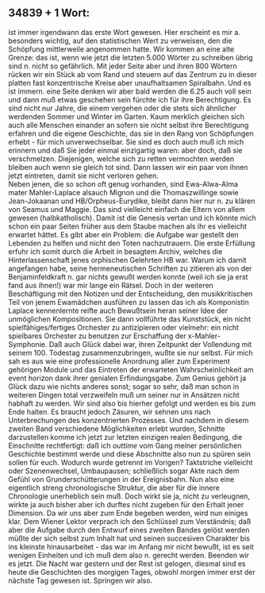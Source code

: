 ## 34839 + 1 Wort: 
ist immer irgendwann das erste Wort gewesen. Hier erscheint es mir a. besonders wichtig, auf den statistischen Wert zu verweisen, den die Schöpfung mittlerweile angenommen hatte. Wir kommen an eine alte Grenze: das ist, wenn wie jetzt die letzten 5.000 Wörter zu schreiben übrig sind n. nicht so gefährlich. Mit jeder Seite aber und ihren 800 Wörtern rücken wir ein Stück ab vom Rand und steuern auf das Zentrum zu in dieser platten fast konzentrische Kreise aber unaufhaltsamen Spiralbahn. Und es ist immern. eine Seite denken wir aber bald werden die 6.25 auch voll sein und dann muß etwas geschehen sein fürchte ich für ihre Berechtigung. Es sind nicht nur Jahre, die einem vergehen oder die stets sich ähnlicher werdenden Sommer und Winter im Garten. Kaum merklich gleichen sich auch alle Menschen einander an sofern sie nicht selbst ihre Berechtigung erfahren und die eigene Geschichte, das sie in den Rang von Schöpfungen erhebt - für mich unverwechselbar. Sie sind es doch auch muß ich mich erinnern und daß Sie jeder einmal einzigartig waren: aber doch, daß sie verschmelzen. Diejenigen, welche sich zu retten vermochten werden bleiben auch wenn sie gleich tot sind. Dann lassen wir ein paar von ihnen jetzt eintreten, damit sie nicht verloren gehen.    
Neben jenen, die so schon oft genug vorhanden, sind Ewa-Alwa-Alma mater Mahler-Laplace alsauch Mignon und die Thomaszwillinge sowie Jean-Jokaanan und HB/Orpheus-Eurydike, bleibt dann hier nur n. zu klären von Seamus und Maggie. Das sind vielleicht einfach die Eltern von allem gewesen (halbkatholisch). Damit ist die Genesis vertan und ich könnte mich schon ein paar Seiten früher aus dem Staube machen als ihr es vielleicht erwartet hättet. Es gibt aber ein Problem: die Aufgabe war gestellt den Lebenden zu helfen und nicht den Toten nachzutrauern. Die erste Erfüllung erfuhr ich somit durch die Arbeit in besagtem Archiv, welches die Hinterlassenschaft jenes orphischen Gelehrten HB war. Warum ich damit angefangen habe, seine hermeneutischen Schriften zu zitieren als von der Benjaminfeldkraft n. gar nichts gewußt werden konnte (weil ich sie ja erst fand aus ihnen!) war mir lange ein Rätsel. Doch in der weiteren Beschäftigung mit den Notizen und der Entscheidung, den musikkritischen Teil von jenem Ewamädchen ausführen zu lassen das ich als Komponistin Laplace kennenlernte reifte auch Bewußtsein heran seiner Idee der unmöglichen Kompositionen. Sie dann vollführte das Kunststück, ein nicht spielfähiges/fertiges Orchester zu antizipieren oder vielmehr: ein nicht spielbares Orchester zu benutzen zur Erschaffung der x-Mahler-Symphonie. Daß auch Glück dabei war, ihren Zeitpunkt der Vollendung mit seinem 100. Todestag zusammenzubringen, wußte sie nur selbst. Für mich sah es aus wie eine professionelle Anordnung aller zum Experiment gehörigen Module und das Eintreten der erwarteten Wahrscheinlichkeit am event horizon dank ihrer genialen Erfindungsgabe. Zum Genius gehört ja Glück dazu wie nichts anderes sonst; sogar so sehr, daß man schon in weiteren Dingen total verzweifeln muß um seiner nur in Ansätzen nicht habhaft zu werden. Wir sind also bis hierher gefolgt und werden es bis zum Ende halten. Es braucht jedoch Zäsuren, wir sehnen uns nach Unterbrechungen des konzentrierten Prozesses. Und nachdem in diesem zweiten Band verschiedene Möglichkeiten erlebt wurden, Schnitte darzustellen komme ich jetzt zur letzten einzigen realen Bedingung, die Einschnitte rechtfertigt: daß ich *outtime* vom Gang meiner persönlichen Geschichte bestimmt werde und diese Abschnitte also nun zu spüren sein sollen für euch. Wodurch wurde getrennt im Vorigen? Taktstriche vielleicht oder Szenenwechsel, Umbaupausen; schließlich sogar Akte nach dem Gefühl von Grunderschütterungen in der Ereignisbahn. Nun also eine eigentlich streng chronologische Struktur, die aber für die innere Chronologie unerheblich sein muß. Doch wirkt sie ja, nicht zu verleugnen, wirkte ja auch bisher aber ich durftes nicht zugeben für den Erhalt jener Dimension. Da wir uns aber zum Ende begeben werden, wird nun einiges klar. Dem Wiener Lektor verprach ich den Schlüssel zum Verständnis; daß aber die Aufgabe durch den Entwurf eines zweiten Bandes gelöst werden müßte der sich selbst zum Inhalt hat und seinen succesiven Charakter bis ins kleinste hinausarbeitet - das war im Anfang mir nicht bewußt, ist es seit wenigen Einheiten und ich muß dem also n. gerecht werden. Beenden wir es jetzt. Die Nacht war gestern und der Rest ist gelogen, diesmal sind es heute die Geschichten des morgigen Tages, obwohl morgen immer erst der nächste Tag gewesen ist. Springen wir also.   
